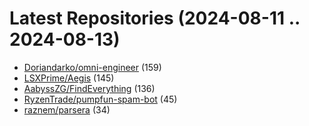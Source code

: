 # Latest Repositories (2024-08-11 .. 2024-08-13)

- [Doriandarko/omni-engineer](https://github.com/Doriandarko/omni-engineer) (159)
- [LSXPrime/Aegis](https://github.com/LSXPrime/Aegis) (145)
- [AabyssZG/FindEverything](https://github.com/AabyssZG/FindEverything) (136)
- [RyzenTrade/pumpfun-spam-bot](https://github.com/RyzenTrade/pumpfun-spam-bot) (45)
- [raznem/parsera](https://github.com/raznem/parsera) (34)
